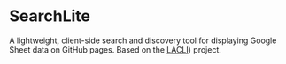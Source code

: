 # SearchLite
A lightweight, client-side search and discovery tool for displaying Google Sheet data on GitHub pages. Based on the [LACLI](https://lacli.info/)) project.
